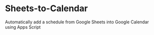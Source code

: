 # Sheets-to-Calendar
Automatically add a schedule from Google Sheets into Google Calendar using Apps Script
